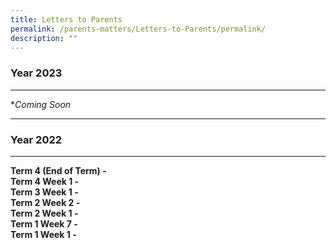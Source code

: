 ```yaml
---
title: Letters to Parents
permalink: /parents-matters/Letters-to-Parents/permalink/
description: ""
---
```

### **Year 2023** 
---
**Coming Soon*

---

### **Year 2022** 
---
**Term 4 (End of Term) -**[](/files/Parents%20Matter/Parents%20Letter/2022/Letter%20to%20Parents%20(End%20of%20Term%204)%2011%20Nov%2022.pdf)<br>
**Term 4 Week 1 -**[](/files/Parents%20Matter/Parents%20Letter/2022/Letter%20to%20Parents_Term%204_Week%201.pdf)<br>
**Term 3 Week 1 -**[](/files/Parents%20Matter/Parents%20Letter/2022/Letter%20to%20Parents_Term%203_Week%201.pdf)<br>
**Term 2 Week 2 -**[](/files/Parents%20Matter/Parents%20Letter/2022/Letter%20to%20Parents_Term%202_Week%208.pdf)<br>
**Term 2 Week 1 -**[](/files/Parents%20Matter/Parents%20Letter/2022/Letter%20to%20Parents_Term%202_Week%201.pdf)<br>
**Term 1 Week 7 -**[](/files/Parents%20Matter/Parents%20Letter/2022/Letter%20to%20Parents_Term%201%20Week%207.pdf)<br>
**Term 1 Week 1 -**
[](/files/Parents%20Matter/Parents%20Letter/2022/Letter%20to%20Parents_Term%201%20Week%201.pdf)